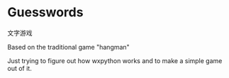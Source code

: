 # Guesswords
文字游戏

Based on the traditional game "hangman"

Just trying to figure out how wxpython works
and to make a simple game out of it.